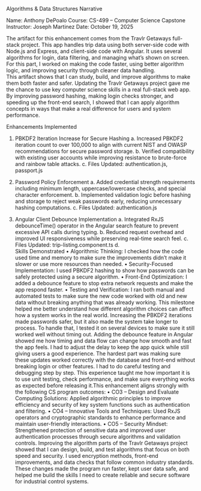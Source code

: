 Algorithms & Data Structures Narrative

Name: Anthony DePoalo 
Course: CS-499 – Computer Science Capstone 
Instructor: Joseph Martinez 
Date: October 19, 2025

The artifact for this enhancement comes from the Travlr Getaways full-stack project. This app handles trip data using both server-side code with Node.js and Express, and client-side code with Angular. It uses several algorithms for login, data filtering, and managing what’s shown on screen. For this part, I worked on making the code faster, using better algorithm logic, and improving security through cleaner data handling. 	
This artifact shows that I can study, build, and improve algorithms to make them both faster and safer. Updating the Travlr Getaways project gave me the chance to use key computer science skills in a real full-stack web app. By improving password hashing, making login checks stronger, and speeding up the front-end search, I showed that I can apply algorithm concepts in ways that make a real difference for users and system performance.

Enhancements Implemented 
1.	PBKDF2 Iteration Increase for Secure Hashing 
a.	Increased PBKDF2 iteration count to over 100,000 to align with current NIST and OWASP recommendations for secure password storage. 
b.	Verified compatibility with existing user accounts while improving resistance to brute-force and rainbow table attacks. 
c.	Files Updated: authentication.js, passport.js 

2.	Password Policy Enforcement 
a.	Added credential strength requirements including minimum length, uppercase/lowercase checks, and special character enforcement. 
b.	Implemented validation logic before hashing and storage to reject weak passwords early, reducing unnecessary hashing computations. 
c.	Files Updated: authentication.js 

3.	Angular Client Debounce Implementation 
a.	Integrated RxJS debounceTime() operator in the Angular search feature to prevent excessive API calls during typing. 
b.	Reduced request overhead and improved UI responsiveness while preserving real-time search feel. 
c.	Files Updated: trip-listing.component.ts
d.	
Skills Demonstrated 
•	Algorithmic Thinking: I checked how the code used time and memory to make sure the improvements didn’t make it slower or use more resources than needed.
•	Security-Focused Implementation: I used PBKDF2 hashing to show how passwords can be safely protected using a secure algorithm.
•	Front-End Optimization: I added a debounce feature to stop extra network requests and make the app respond faster.
•	Testing and Verification: I ran both manual and automated tests to make sure the new code worked with old and new data without breaking anything that was already working.
This milestone helped me better understand how different algorithm choices can affect how a system works in the real world. Increasing the PBKDF2 iterations made passwords safer, but it also made the system take longer to process. To handle that, I tested it on several devices to make sure it still worked well without timing out. 
Adding the debounce feature in Angular showed me how timing and data flow can change how smooth and fast the app feels. I had to adjust the delay to keep the app quick while still giving users a good experience. 
The hardest part was making sure these updates worked correctly with the database and front-end without breaking login or other features. I had to do careful testing and debugging step by step. This experience taught me how important it is to use unit testing, check performance, and make sure everything works as expected before releasing it.This enhancement aligns strongly with the following CS program outcomes: 
•	CO3 – Design and Evaluate Computing Solutions: Applied algorithmic principles to improve efficiency and security of key system functions such as authentication and filtering. 
•	CO4 – Innovative Tools and Techniques: Used RxJS operators and cryptographic standards to enhance performance and maintain user-friendly interactions. 
•	CO5 – Security Mindset: Strengthened protection of sensitive data and improved user authentication processes through secure algorithms and validation controls.
Improving the algorithm parts of the Travlr Getaways project showed that I can design, build, and test algorithms that focus on both speed and security. I used encryption methods, front-end improvements, and data checks that follow common industry standards. These changes made the program run faster, kept user data safe, and helped me build the skills I need to create reliable and secure software for industrial control systems.

